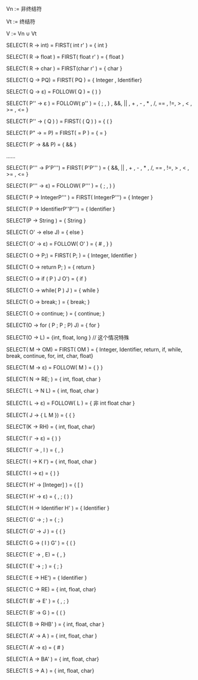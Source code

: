 Vn :=  非终结符

Vt := 终结符

V := Vn ∪ Vt



SELECT( R  →  int) = FIRST( int r' ) = { int }

SELECT( R  → float   ) = FIRST( float r' ) = { float }

SELECT( R  →   char  )  = FIRST(char r' ) = { char }

SELECT( Q  → PQ) = FIRST( PQ ) = { Integer ,  Identifier}

SELECT( Q → ε) = FOLLOW( Q ) = { ) }

SELECT( P'' →  ε ) = FOLLOW( p'' ) = { ; ,  ) ,   &&,   || ,  + , - , * , /,  == , !=,  > ,  < ,  >= , <=  }

SELECT( P'' →  ( Q )  ) =  FIRST( ( Q ) ) = { ( } 

SELECT( P"  →  = P) = FIRST( = P ) = { = }

SELECT( P' →  && P) = { && }

......

SELECT( P''' →  P'P''') = FIRST( P'P''' ) = { &&,   || ,  + , - , * , /,  == , !=,  > ,  < ,  >= , <= }

SELECT( P'''  →  ε) = FOLLOW( P''' ) = { ;  ,  )  }

SELECT( P  →  IntegerP''' ) = FIRST( IntegerP''') = { Integer }

SELECT( P  →  IdentifierP''P''') = { Identifier }

SELECT(P  →  String )  =  { String }

SELECT( O' → else J) = { else }

SELECT( O'  →  ε) = FOLLOW( O' ) = { # ,   }  }

SELECT( O  →  P;) = FIRST( P; ) = { Integer,  Identifier }

SELECT( O  →  return P; ) = { return }

SELECT( O → if ( P ) J O') = { if }

SELECT( O  → while( P ) J ) = { while }

SELECT( O  → break; ) = { break; }

SELECT( O  →  continue;  ) =  { continue; }

SELECT(O  → for ( P ; P ; P) J) = { for }

SELECT(O   →  L) =  {int, float, long } // 这个情况特殊

SELECT( M  →  OM) = FIRST( OM ) = { Integer, Identifier, return, if, while, break, continue, for, int, char, float}

SELECT( M  →  ε) = FOLLOW( M ) = {  }  }

SELECT( N  →  RE; )  = { int,  float,  char }

SELECT( L  →  N L) =   { int,  float,  char }

SELECT( L  →  ε)  = FOLLOW( L ) = { 非 int  float  char }

SELECT( J  →  { L M }) = {  {  }

SELECT(K  →  RH) =  { int,  float,  char}

SELECT( I'  →  ε)  = { ) }

SELECT( I'  →  , I ) = { , }

SELECT( I  →  K I') =  { int,  float,  char }

SELECT( I  →  ε) =  {  )  }

SELECT( H'  →   [Integer]  ) =  { [   }

SELECT( H'  →  ε) = {  ,   ;   (   )  }

SELECT( H  →  Identifier H' ) = { Identifier }

SELECT( G'  →  ; ) = { ; }

SELECT( G'  →   J )  = {  {  }

SELECT( G →  ( I ) G' ) = { (  }

SELECT( E'  →  , E)  = { , }

SELECT( E'  →  ; ) =  { ; }

SELECT( E  →  HE') = {  Identifier  }

SELECT( C  →  RE) = { int,  float,  char}

SELECT( B'  →  E' ) = { ,   ;  }

SELECT( B' →   G ) =  {  (  }

SELECT( B  →  RHB' ) = { int,  float,  char }

SELECT( A'  →  A ) =  { int,  float,  char }

SELECT( A'  →  ε)  = { # }

SELECT( A  →  BA' )  = { int,  float,  char}

SELECT( S  →  A )  =  { int,  float,  char}



